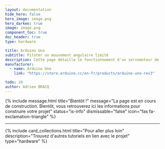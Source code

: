 ```yaml
---
layout: documentation
hide_hero: false
hero_image: image.png
hero_darken: true
image: image.png
component_toc: true
doc_header: true
type: hardware

title: Arduino Uno
subtitle: Piloter un mouvement angulaire limité
description: Cette page détaille le fonctionnement d'un servomoteur de modélisme
manufacturer:
  - name: Arduino Uno
    link: "https://store.arduino.cc/en-fr/products/arduino-uno-rev3"

todo: 10
author: Adrien BRACQ
---
```


{% include message.html title="Bientôt !" message="La page est en cours de construction. Bientôt, vous retrouverez ici les informations pour construire votre projet"
status="is-info" dismissable="false" icon="fas fa-exclamation-triangle" %}

---

{%
  include card_collections.html
  title="Pour aller plus loin"
  description="Trouvez d'autres tutoriels en lien avec le projet"
  type="hardware"
%}